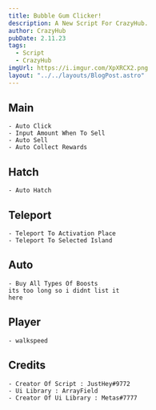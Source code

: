 ```yaml
---
title: Bubble Gum Clicker!
description: A New Script For CrazyHub.
author: CrazyHub
pubDate: 2.11.23
tags:
  - Script
  - CrazyHub
imgUrl: https://i.imgur.com/XpXRCX2.png
layout: "../../layouts/BlogPost.astro"
---
```


## Main
```
- Auto Click
- Input Amount When To Sell
- Auto Sell
- Auto Collect Rewards
```

## Hatch
```
- Auto Hatch
```

## Teleport
```
- Teleport To Activation Place
- Teleport To Selected Island
```

## Auto
```
- Buy All Types Of Boosts
its too long so i didnt list it
here
```

## Player
```
- walkspeed
```

## Credits
```
- Creator Of Script : JustHey#9772
- Ui Library : ArrayField
- Creator Of Ui Library : Metas#7777
```
